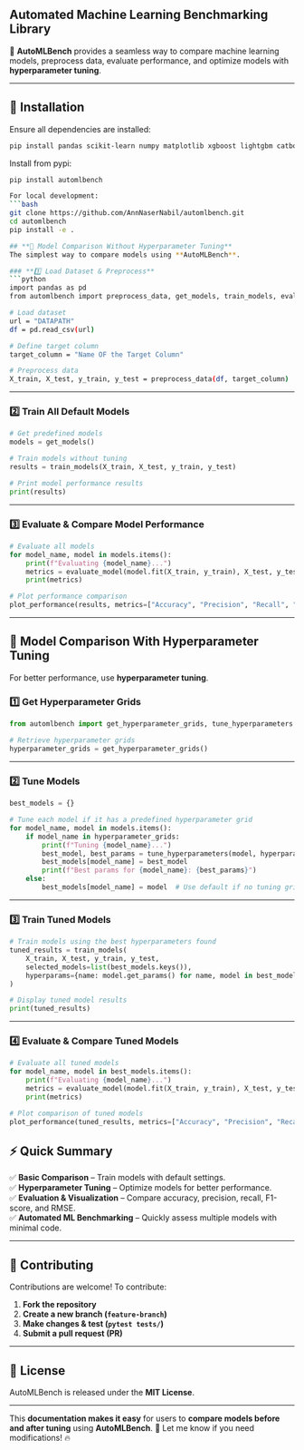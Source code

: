 ## **Automated Machine Learning Benchmarking Library**
🚀 **AutoMLBench** provides a seamless way to compare machine learning models, preprocess data, evaluate performance, and optimize models with **hyperparameter tuning**.

---

## **📌 Installation**
Ensure all dependencies are installed:
```bash
pip install pandas scikit-learn numpy matplotlib xgboost lightgbm catboost imbalanced-learn
```
Install from pypi:
```bash
pip install automlbench

For local development:
```bash
git clone https://github.com/AnnNaserNabil/automlbench.git
cd automlbench
pip install -e .

## **🔹 Model Comparison Without Hyperparameter Tuning**
The simplest way to compare models using **AutoMLBench**.

### **1️⃣ Load Dataset & Preprocess**
```python
import pandas as pd
from automlbench import preprocess_data, get_models, train_models, evaluate_model, plot_performance

# Load dataset
url = "DATAPATH"
df = pd.read_csv(url) 

# Define target column
target_column = "Name OF the Target Column"

# Preprocess data
X_train, X_test, y_train, y_test = preprocess_data(df, target_column)
```

---

### **2️⃣ Train All Default Models**
```python
# Get predefined models
models = get_models()

# Train models without tuning
results = train_models(X_train, X_test, y_train, y_test)

# Print model performance results
print(results)
```

---

### **3️⃣ Evaluate & Compare Model Performance**
```python
# Evaluate all models
for model_name, model in models.items():
    print(f"Evaluating {model_name}...")
    metrics = evaluate_model(model.fit(X_train, y_train), X_test, y_test)
    print(metrics)

# Plot performance comparison
plot_performance(results, metrics=["Accuracy", "Precision", "Recall", "F1-Score", "RMSE"])
```

---

## **🔹 Model Comparison With Hyperparameter Tuning**
For better performance, use **hyperparameter tuning**.

### **1️⃣ Get Hyperparameter Grids**
```python
from automlbench import get_hyperparameter_grids, tune_hyperparameters

# Retrieve hyperparameter grids
hyperparameter_grids = get_hyperparameter_grids()
```

---

### **2️⃣ Tune Models**
```python
best_models = {}

# Tune each model if it has a predefined hyperparameter grid
for model_name, model in models.items():
    if model_name in hyperparameter_grids:
        print(f"Tuning {model_name}...")
        best_model, best_params = tune_hyperparameters(model, hyperparameter_grids[model_name], X_train, y_train)
        best_models[model_name] = best_model
        print(f"Best params for {model_name}: {best_params}")
    else:
        best_models[model_name] = model  # Use default if no tuning grid
```

---

### **3️⃣ Train Tuned Models**
```python
# Train models using the best hyperparameters found
tuned_results = train_models(
    X_train, X_test, y_train, y_test, 
    selected_models=list(best_models.keys()), 
    hyperparams={name: model.get_params() for name, model in best_models.items()}
)

# Display tuned model results
print(tuned_results)
```

---

### **4️⃣ Evaluate & Compare Tuned Models**
```python
# Evaluate all tuned models
for model_name, model in best_models.items():
    print(f"Evaluating {model_name}...")
    metrics = evaluate_model(model.fit(X_train, y_train), X_test, y_test)
    print(metrics)

# Plot comparison of tuned models
plot_performance(tuned_results, metrics=["Accuracy", "Precision", "Recall", "F1-Score", "RMSE"])
```


## **⚡ Quick Summary**
✅ **Basic Comparison** – Train models with default settings.  
✅ **Hyperparameter Tuning** – Optimize models for better performance.  
✅ **Evaluation & Visualization** – Compare accuracy, precision, recall, F1-score, and RMSE.  
✅ **Automated ML Benchmarking** – Quickly assess multiple models with minimal code.  

---

## **📌 Contributing**
Contributions are welcome! To contribute:
1. **Fork the repository**
2. **Create a new branch (`feature-branch`)**
3. **Make changes & test (`pytest tests/`)**
4. **Submit a pull request (PR)**

---

## **📜 License**
AutoMLBench is released under the **MIT License**.

---

This **documentation makes it easy** for users to **compare models before and after tuning** using **AutoMLBench**. 🚀 Let me know if you need modifications! 🔥